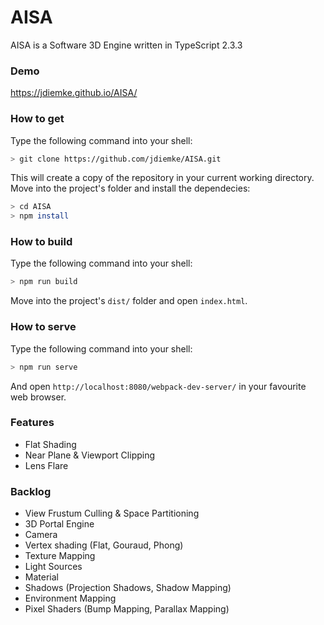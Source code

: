 # AISA
AISA is a Software 3D Engine written in TypeScript 2.3.3
### Demo
https://jdiemke.github.io/AISA/
### How to get
Type the following command into your shell:
```bash
> git clone https://github.com/jdiemke/AISA.git
```
This will create a copy of the repository in your current working directory. Move into the project's folder and install the dependecies:
```bash
> cd AISA
> npm install
```
### How to build
Type the following command into your shell:
```bash
> npm run build
```
Move into the project's `dist/` folder and open `index.html`.
### How to serve
Type the following command into your shell:
```bash
> npm run serve
```
And open `http://localhost:8080/webpack-dev-server/` in your favourite web browser.
### Features
- Flat Shading
- Near Plane & Viewport Clipping
- Lens Flare
### Backlog
- View Frustum Culling & Space Partitioning
- 3D Portal Engine
- Camera
- Vertex shading (Flat, Gouraud, Phong)
- Texture Mapping
- Light Sources
- Material
- Shadows (Projection Shadows, Shadow Mapping)
- Environment Mapping
- Pixel Shaders (Bump Mapping, Parallax Mapping)
